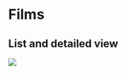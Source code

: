 <h1>Films</h1>
<h2>List and detailed view</h2>
<img src="https://github.com/user-attachments/assets/be9524ad-b1e5-482a-9cce-6ad32d4188c1">
